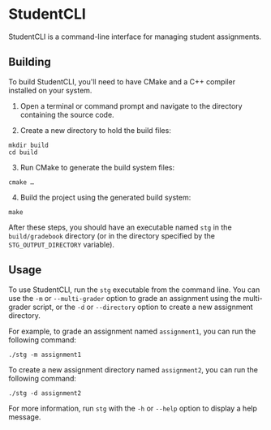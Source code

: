# StudentCLI

StudentCLI is a command-line interface for managing student assignments.

## Building

To build StudentCLI, you'll need to have CMake and a C++ compiler installed on your system.

1. Open a terminal or command prompt and navigate to the directory containing the source code.

2. Create a new directory to hold the build files:

```
mkdir build
cd build
```

3. Run CMake to generate the build system files:

```
cmake …
```

4. Build the project using the generated build system:
```
make
```


After these steps, you should have an executable named `stg` in the `build/gradebook` directory (or in the directory specified by the `STG_OUTPUT_DIRECTORY` variable).

## Usage

To use StudentCLI, run the `stg` executable from the command line. You can use the `-m` or `--multi-grader` option to grade an assignment using the multi-grader script, or the `-d` or `--directory` option to create a new assignment directory.

For example, to grade an assignment named `assignment1`, you can run the following command:

```
./stg -m assignment1

```

To create a new assignment directory named `assignment2`, you can run the following command:

```
./stg -d assignment2
```


For more information, run `stg` with the `-h` or `--help` option to display a help message.
